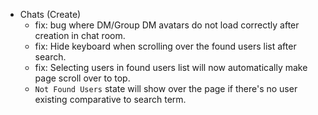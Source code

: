 - Chats (Create)
  - fix: bug where DM/Group DM avatars do not load correctly after creation in chat room.
  - fix: Hide keyboard when scrolling over the found users list after search.
  - fix: Selecting users in found users list will now automatically make page scroll over to top.
  - `Not Found Users` state will show over the page if there's no user existing comparative to search term.
